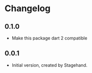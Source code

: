 # Changelog

## 0.1.0

* Make this package dart 2 compatible

## 0.0.1

* Initial version, created by Stagehand.
